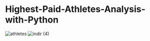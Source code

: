 # Highest-Paid-Athletes-Analysis-with-Python
![athletes](https://user-images.githubusercontent.com/97463861/208750205-dd7c284f-2ba7-4f92-b0de-f8a02436e99c.gif)
![indir (4)](https://user-images.githubusercontent.com/97463861/208750871-0b8cbecf-9540-42f0-acb2-93826fe7a224.png)

